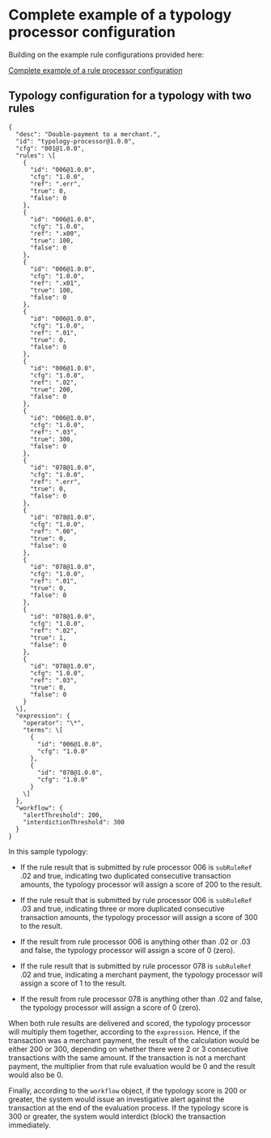 # Complete example of a typology processor configuration

Building on the example rule configurations provided here:

[Complete example of a rule processor configuration](/product/complete-example-of-a-rule-processor-configuration.md)

## Typology configuration for a typology with two rules

```
{
  "desc": "Double-payment to a merchant.",
  "id": "typology-processor@1.0.0",
  "cfg": "001@1.0.0",
  "rules": \[
    {
      "id": "006@1.0.0",
      "cfg": "1.0.0",
      "ref": ".err",
      "true": 0,
      "false": 0
    },
    {
      "id": "006@1.0.0",
      "cfg": "1.0.0",
      "ref": ".x00",
      "true": 100,
      "false": 0
    },
    {
      "id": "006@1.0.0",
      "cfg": "1.0.0",
      "ref": ".x01",
      "true": 100,
      "false": 0
    },
    {
      "id": "006@1.0.0",
      "cfg": "1.0.0",
      "ref": ".01",
      "true": 0,
      "false": 0
    },
    {
      "id": "006@1.0.0",
      "cfg": "1.0.0",
      "ref": ".02",
      "true": 200,
      "false": 0
    },
    {
      "id": "006@1.0.0",
      "cfg": "1.0.0",
      "ref": ".03",
      "true": 300,
      "false": 0
    },
    {
      "id": "078@1.0.0",
      "cfg": "1.0.0",
      "ref": ".err",
      "true": 0,
      "false": 0
    },
    {
      "id": "078@1.0.0",
      "cfg": "1.0.0",
      "ref": ".00",
      "true": 0,
      "false": 0
    },
    {
      "id": "078@1.0.0",
      "cfg": "1.0.0",
      "ref": ".01",
      "true": 0,
      "false": 0
    },
    {
      "id": "078@1.0.0",
      "cfg": "1.0.0",
      "ref": ".02",
      "true": 1,
      "false": 0
    },
    {
      "id": "078@1.0.0",
      "cfg": "1.0.0",
      "ref": ".03",
      "true": 0,
      "false": 0
    }
  \],
  "expression": {
    "operator": "\*",
    "terms": \[
      {
        "id": "006@1.0.0",
        "cfg": "1.0.0"
      },
      {
        "id": "078@1.0.0",
        "cfg": "1.0.0"
      }
    \]
  },
  "workflow": {
    "alertThreshold": 200,
    "interdictionThreshold": 300
  }
}
```

In this sample typology:

*   If the rule result that is submitted by rule processor 006 is `subRuleRef` .02 and true, indicating two duplicated consecutive transaction amounts, the typology processor will assign a score of 200 to the result.
    
*   If the rule result that is submitted by rule processor 006 is `subRuleRef` .03 and true, indicating three or more duplicated consecutive transaction amounts, the typology processor will assign a score of 300 to the result.
    
*   If the result from rule processor 006 is anything other than .02 or .03 and false, the typology processor will assign a score of 0 (zero).
    
*   If the rule result that is submitted by rule processor 078 is `subRuleRef` .02 and true, indicating a merchant payment, the typology processor will assign a score of 1 to the result.
    
*   If the result from rule processor 078 is anything other than .02 and false, the typology processor will assign a score of 0 (zero).
    

When both rule results are delivered and scored, the typology processor will multiply them together, according to the `expression`. Hence, if the transaction was a merchant payment, the result of the calculation would be either 200 or 300, depending on whether there were 2 or 3 consecutive transactions with the same amount. If the transaction is not a merchant payment, the multiplier from that rule evaluation would be 0 and the result would also be 0.

Finally, according to the `workflow` object, if the typology score is 200 or greater, the system would issue an investigative alert against the transaction at the end of the evaluation process. If the typology score is 300 or greater, the system would interdict (block) the transaction immediately.